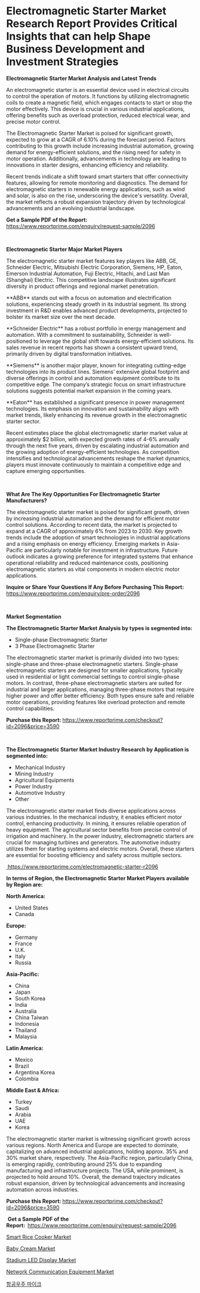<p><h1>Electromagnetic Starter Market Research Report Provides Critical Insights that can help Shape Business Development and Investment Strategies</h1></p><p><strong>Electromagnetic Starter Market Analysis and Latest Trends</strong></p>
<p><p>An electromagnetic starter is an essential device used in electrical circuits to control the operation of motors. It functions by utilizing electromagnetic coils to create a magnetic field, which engages contacts to start or stop the motor effectively. This device is crucial in various industrial applications, offering benefits such as overload protection, reduced electrical wear, and precise motor control.</p><p>The Electromagnetic Starter Market is poised for significant growth, expected to grow at a CAGR of 6.10% during the forecast period. Factors contributing to this growth include increasing industrial automation, growing demand for energy-efficient solutions, and the rising need for safety in motor operation. Additionally, advancements in technology are leading to innovations in starter designs, enhancing efficiency and reliability. </p><p>Recent trends indicate a shift toward smart starters that offer connectivity features, allowing for remote monitoring and diagnostics. The demand for electromagnetic starters in renewable energy applications, such as wind and solar, is also on the rise, underscoring the device's versatility. Overall, the market reflects a robust expansion trajectory driven by technological advancements and an evolving industrial landscape.</p></p>
<p><strong>Get a Sample PDF of the Report:&nbsp;</strong> <a href="https://www.reportprime.com/enquiry/request-sample/2096">https://www.reportprime.com/enquiry/request-sample/2096</a></p>
<p>&nbsp;</p>
<p><strong>Electromagnetic Starter Major Market Players</strong></p>
<p><p>The electromagnetic starter market features key players like ABB, GE, Schneider Electric, Mitsubishi Electric Corporation, Siemens, HP, Eaton, Emerson Industrial Automation, Fuji Electric, Hitachi, and Last Man (Shanghai) Electric. This competitive landscape illustrates significant diversity in product offerings and regional market penetration.</p><p>**ABB** stands out with a focus on automation and electrification solutions, experiencing steady growth in its industrial segment. Its strong investment in R&D enables advanced product developments, projected to bolster its market size over the next decade.</p><p>**Schneider Electric** has a robust portfolio in energy management and automation. With a commitment to sustainability, Schneider is well-positioned to leverage the global shift towards energy-efficient solutions. Its sales revenue in recent reports has shown a consistent upward trend, primarily driven by digital transformation initiatives.</p><p>**Siemens** is another major player, known for integrating cutting-edge technologies into its product lines. Siemens’ extensive global footprint and diverse offerings in control and automation equipment contribute to its competitive edge. The company’s strategic focus on smart infrastructure solutions suggests potential market expansion in the coming years.</p><p>**Eaton** has established a significant presence in power management technologies. Its emphasis on innovation and sustainability aligns with market trends, likely enhancing its revenue growth in the electromagnetic starter sector.</p><p>Recent estimates place the global electromagnetic starter market value at approximately $2 billion, with expected growth rates of 4-6% annually through the next five years, driven by escalating industrial automation and the growing adoption of energy-efficient technologies. As competition intensifies and technological advancements reshape the market dynamics, players must innovate continuously to maintain a competitive edge and capture emerging opportunities.</p></p>
<p>&nbsp;</p>
<p><strong>What Are The Key Opportunities For Electromagnetic Starter Manufacturers?</strong></p>
<p><p>The electromagnetic starter market is poised for significant growth, driven by increasing industrial automation and the demand for efficient motor control solutions. According to recent data, the market is projected to expand at a CAGR of approximately 6% from 2023 to 2030. Key growth trends include the adoption of smart technologies in industrial applications and a rising emphasis on energy efficiency. Emerging markets in Asia-Pacific are particularly notable for investment in infrastructure. Future outlook indicates a growing preference for integrated systems that enhance operational reliability and reduced maintenance costs, positioning electromagnetic starters as vital components in modern electric motor applications.</p></p>
<p><strong>Inquire or Share Your Questions If Any Before Purchasing This Report:</strong> <a href="https://www.reportprime.com/enquiry/pre-order/2096">https://www.reportprime.com/enquiry/pre-order/2096</a></p>
<p>&nbsp;</p>
<p><strong>Market Segmentation</strong></p>
<p><strong>The Electromagnetic Starter Market Analysis by types is segmented into:</strong></p>
<p><ul><li>Single-phase Electromagnetic Starter</li><li>3 Phase Electromagnetic Starter</li></ul></p>
<p><p>The electromagnetic starter market is primarily divided into two types: single-phase and three-phase electromagnetic starters. Single-phase electromagnetic starters are designed for smaller applications, typically used in residential or light commercial settings to control single-phase motors. In contrast, three-phase electromagnetic starters are suited for industrial and larger applications, managing three-phase motors that require higher power and offer better efficiency. Both types ensure safe and reliable motor operations, providing features like overload protection and remote control capabilities.</p></p>
<p><strong>Purchase this Report:&nbsp;</strong><a href="https://www.reportprime.com/checkout?id=2096&price=3590">https://www.reportprime.com/checkout?id=2096&price=3590</a></p>
<p>&nbsp;</p>
<p><strong>The Electromagnetic Starter Market Industry Research by Application is segmented into:</strong></p>
<p><ul><li>Mechanical Industry</li><li>Mining Industry</li><li>Agricultural Equipments</li><li>Power Industry</li><li>Automotive Industry</li><li>Other</li></ul></p>
<p><p>The electromagnetic starter market finds diverse applications across various industries. In the mechanical industry, it enables efficient motor control, enhancing productivity. In mining, it ensures reliable operation of heavy equipment. The agricultural sector benefits from precise control of irrigation and machinery. In the power industry, electromagnetic starters are crucial for managing turbines and generators. The automotive industry utilizes them for starting systems and electric motors. Overall, these starters are essential for boosting efficiency and safety across multiple sectors.</p></p>
<p><a href="https://www.reportprime.com/electromagnetic-starter-r2096">&nbsp;https://www.reportprime.com/electromagnetic-starter-r2096</a></p>
<p><strong>In terms of Region, the Electromagnetic Starter Market Players available by Region are:</strong></p>
<p>
    <p> <strong> North America: </strong>
        <ul>
            <li>United States</li>
            <li>Canada</li>
        </ul>
        </p> 
    <p> <strong> Europe: </strong>
        <ul>
            <li>Germany</li>
            <li>France</li>
            <li>U.K.</li>
            <li>Italy</li>
            <li>Russia</li>
        </ul>
        </p> 
    <p> <strong> Asia-Pacific: </strong>
        <ul>
            <li>China</li>
            <li>Japan</li>
            <li>South Korea</li>
            <li>India</li>
            <li>Australia</li>
            <li>China Taiwan</li>
            <li>Indonesia</li>
            <li>Thailand</li>
            <li>Malaysia</li>
        </ul>
        </p> 
    <p> <strong> Latin America: </strong>
        <ul>
            <li>Mexico</li>
            <li>Brazil</li>
            <li>Argentina Korea</li>
            <li>Colombia</li>
        </ul>
        </p> 
    <p> <strong> Middle East & Africa: </strong>
        <ul>
            <li>Turkey</li>
            <li>Saudi</li>
            <li>Arabia</li>
            <li>UAE</li>
            <li>Korea</li>
        </ul>
    </p>
    </p>
<p><p>The electromagnetic starter market is witnessing significant growth across various regions. North America and Europe are expected to dominate, capitalizing on advanced industrial applications, holding approx. 35% and 30% market share, respectively. The Asia-Pacific region, particularly China, is emerging rapidly, contributing around 25% due to expanding manufacturing and infrastructure projects. The USA, while prominent, is projected to hold around 10%. Overall, the demand trajectory indicates robust expansion, driven by technological advancements and increasing automation across industries.</p></p>
<p><strong>Purchase this Report: </strong><a href="https://www.reportprime.com/checkout?id=2096&price=3590">https://www.reportprime.com/checkout?id=2096&price=3590</a></p>
<p>&nbsp;<strong>Get a Sample PDF of the Report:&nbsp;&nbsp;</strong><a href="https://www.reportprime.com/enquiry/request-sample/2096">https://www.reportprime.com/enquiry/request-sample/2096</a></p>
<p><strong></strong></p>
<p><p><a href="https://medium.com/@brendamoreno1988/the-smart-rice-cooker-market-decisions-are-mostly-driven-by-resource-optimization-and-d22900dca701">Smart Rice Cooker Market</a></p><p><a href="https://medium.com/@brendamoreno1988/the-baby-cream-market-is-anticipated-to-experience-significant-growth-with-a-projected-cagr-of-5-14df83ac13c2">Baby Cream Market</a></p><p><a href="https://github.com/hgf64gh/Market-Research-Report-List-1/blob/main/stadium-led-display-market.md">Stadium LED Display Market</a></p><p><a href="https://www.linkedin.com/pulse/global-network-communication-equipment-market-size-share-analysis-okwnf?trackingId=BnVtHyp3RkGvSbUOkeiROQ%3D%3D">Network Communication Equipment Market</a></p><p><a href="https://medium.com/@robertojones8678/%EC%84%B8%EA%B3%84-aerospace-microphones-market-%EC%9D%80-2024%EC%97%90%EC%84%9C-2031%EB%A1%9C-%EC%97%B0%ED%8F%89%EA%B7%A0-%EC%A6%9D%EA%B0%80%EC%9C%A8%EC%9D%84-%EB%B3%B4%EC%9D%BC-%EA%B2%83%EC%9C%BC%EB%A1%9C-%EC%98%88%EC%83%81%EB%90%A9%EB%8B%88%EB%8B%A4-7fbe606ba3bb">항공우주 마이크</a></p></p>